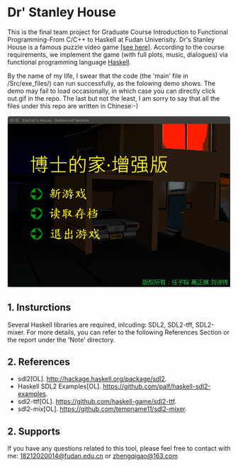 # Dr' Stanley House

This is the final team project for Graduate Course Introduction to Functional Programming-From C/C++ to Haskell at Fudan Univerisity. Dr's Stanley House is a famous puzzle video game [[see here]](https://jayisgames.com/review/dr-stanleys-house.php).
According to the course requirements, we implement the game (with full plots, music, dialogues) via functional programming language [Haskell](https://www.haskell.org/).


By the name of my life, I swear that the code (the 'main' file in /Src/exe_files/) can run successfully, as the folowing demo shows. The demo may fail to load occasionally, in which case you can directly click out.gif in the repo. The last but not the least, I am sorry to say that all the files under this repo are written in Chinese:-)

![](out.gif)

## 1. Insturctions

Several Haskell libraries are required, inlcuding: SDL2, SDL2-tff, SDL2-mixer. For more details, you can refer to the following References Section or the report under the 'Note' directory.

## 2. References

+ sdl2[OL]. http://hackage.haskell.org/package/sdl2.
+ Haskell SDL2 Examples[OL]. https://github.com/palf/haskell-sdl2-examples.
+ sdl2-ttf[OL]. https://github.com/haskell-game/sdl2-ttf.
+ sdl2-mix[OL]. https://github.com/tempname11/sdl2-mixer.

## 2. Supports

If you have any questions related to this tool, please feel free to contact with me: <18212020014@fudan.edu.cn> or <zhengqigao@163.com>